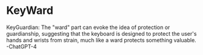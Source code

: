# KeyWard
KeyGuardian: The "ward" part can evoke the idea of protection or guardianship, suggesting that the keyboard is designed to protect the user's hands and wrists from strain, much like a ward protects something valuable. -ChatGPT-4
